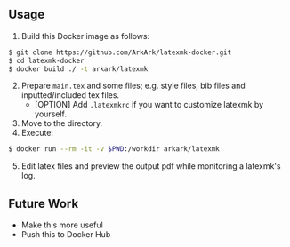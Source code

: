 
## Usage

1. Build this Docker image as follows:
```sh
$ git clone https://github.com/ArkArk/latexmk-docker.git
$ cd latexmk-docker
$ docker build ./ -t arkark/latexmk
```
2. Prepare `main.tex` and some files; e.g. style files, bib files and inputted/included tex files.
    - [OPTION] Add `.latexmkrc` if you want to customize latexmk by yourself.
3. Move to the directory.
4. Execute:
```sh
$ docker run --rm -it -v $PWD:/workdir arkark/latexmk
```
5. Edit latex files and preview the output pdf while monitoring a latexmk's log.

## Future Work

- Make this more useful
- Push this to Docker Hub
